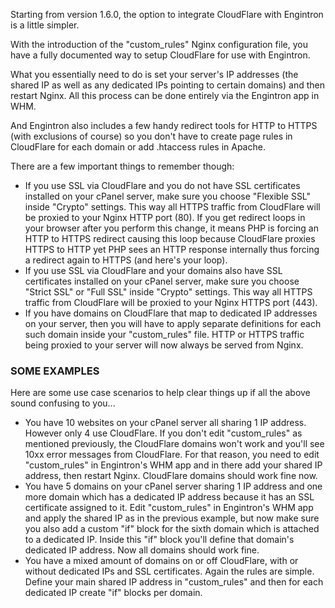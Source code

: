 Starting from version 1.6.0, the option to integrate CloudFlare with Engintron is a little simpler.

With the introduction of the "custom_rules" Nginx configuration file, you have a fully documented way to setup CloudFlare for use with Engintron.

What you essentially need to do is set your server's IP addresses (the shared IP as well as any dedicated IPs pointing to certain domains) and then restart Nginx. All this process can be done entirely via the Engintron app in WHM.

And Engintron also includes a few handy redirect tools for HTTP to HTTPS (with exclusions of course) so you don't have to create page rules in CloudFlare for each domain or add .htaccess rules in Apache.

There are a few important things to remember though:

- If you use SSL via CloudFlare and you do not have SSL certificates installed on your cPanel server, make sure you choose "Flexible SSL" inside "Crypto" settings. This way all HTTPS traffic from CloudFlare will be proxied to your Nginx HTTP port (80). If you get redirect loops in your browser after you perform this change, it means PHP is forcing an HTTP to HTTPS redirect causing this loop because CloudFlare proxies HTTPS to HTTP yet PHP sees an HTTP response internally thus forcing a redirect again to HTTPS (and here's your loop).
- If you use SSL via CloudFlare and your domains also have SSL certificates installed on your cPanel server, make sure you choose "Strict SSL" or "Full SSL" inside "Crypto" settings. This way all HTTPS traffic from CloudFlare will be proxied to your Nginx HTTPS port (443).
- If you have domains on CloudFlare that map to dedicated IP addresses on your server, then you will have to apply separate definitions for each such domain inside your "custom_rules" file. HTTP or HTTPS traffic being proxied to your server will now always be served from Nginx.

### SOME EXAMPLES

Here are some use case scenarios to help clear things up if all the above sound confusing to you...

- You have 10 websites on your cPanel server all sharing 1 IP address. However only 4 use CloudFlare. If you don't edit "custom_rules" as mentioned previously, the CloudFlare domains won't work and you'll see 10xx error messages from CloudFlare. For that reason, you need to edit "custom_rules" in Engintron's WHM app and in there add your shared IP address, then restart Nginx. CloudFlare domains should work fine now.
- You have 5 domains on your cPanel server sharing 1 IP address and one more domain which has a dedicated IP address because it has an SSL certificate assigned to it. Edit "custom_rules" in Engintron's WHM app and apply the shared IP as in the previous example, but now make sure you also add a custom "if" block for the sixth domain which is attached to a dedicated IP. Inside this "if" block you'll define that domain's dedicated IP address. Now all domains should work fine.
- You have a mixed amount of domains on or off CloudFlare, with or without dedicated IPs and SSL certificates. Again the rules are simple. Define your main shared IP address in "custom_rules" and then for each dedicated IP create "if" blocks per domain.